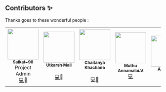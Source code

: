 ## Contributors ✨

Thanks goes to these wonderful people :

<!-- ALL-CONTRIBUTORS-LIST:START - Do not remove or modify this section -->
<!-- prettier-ignore-start -->
<!-- markdownlint-disable -->
<table>
  <tr>
      <td align="center"><a href="https://github.com/Saikat-98"><img src="https://avatars3.githubusercontent.com/u/30549072?s=460&u=316486bcae78051a608686c23c607e886858c8ab&v=4" width="100px;" alt=""/><br /><sub><b>Saikat-98 
</b></sub></a><br />Project Admin<br><a href="https://github.com/Saikat-98/World-Covid-Tracker/commits?author=Saikat-98" title="Code">💻</a>📆</td>
      <td align="center"><a href="https://github.com/chait04"><img src="https://avatars1.githubusercontent.com/u/59140343?s=460&u=af69775492673750f44772113e54346b27653b39&v=4" width="100px;" alt=""/><br /><sub><b>Utkarsh Mall
</b></sub></a><br /><br><a href="https://github.com/https://github.com/Saikat-98/World-Covid-Tracker/commits?author=Assertor1" title="Code">💻</a>📆</td>
      <td align="center"><a href="https://github.com/U-c0de"><img src="https://avatars3.githubusercontent.com/u/72260739?s=400&u=d3a3c8b828e87940d5a41723d19e074eac232bff&v=4" width="100px;" alt=""/><br /><sub><b>Chaitanya Khachane
</b></sub></a><br /><br><a href="https://github.com/https://github.com/Saikat-98/World-Covid-Tracker/commits?author=U-c0de" title="Code">💻</a>📆</td>   
<td align="center"><a href="https://github.com/muthuannamalai12"><img src="https://avatars0.githubusercontent.com/u/64524822?s=400&u=c1f8f317ca1eb1340f411b69b3b7c85446303ae5&v=4" width="100px;" alt=""/><br /><sub><b>Muthu Annamalai.V
</b></sub></a><br /><a href="https://github.com/https://github.com/Saikat-98/World-Covid-Tracker/commits?author=muthuannamalai12" title="Code">💻</a></td>  
 <td align="center"><a href="https://github.com/Amit366"><img src="https://avatars0.githubusercontent.com/u/60662775?s=460&v=4" width="100px;" alt=""/><br /><sub><b>Amit366 
</b></sub></a><br /><a href="https://github.com/https://github.com/Saikat-98/World-Covid-Tracker/commits?author=Amit366" title="Bug">🐛</a></td>
      <td align="center"><a href="https://github.com/musavveer"><img src="https://avatars1.githubusercontent.com/u/62888562?s=460&u=584c4b33d04caae5c200f29e19a26ffdcfe49393&v=4" width="100px;" alt=""/><br /><sub><b>Musavveer Rehaman 
</b></sub></a><br /><a href="https://github.com/https://github.com/Saikat-98/World-Covid-Tracker/commits?author=musavveer" title="Doc">📖</a></td> 
    <td align="center"><a href="https://github.com/akrish4"><img src="https://avatars1.githubusercontent.com/u/61831021?s=400&u=31f7ece09fb07c20b3b97673f448e762dc0946b0&v=4" width="100px;" alt=""/><br /><sub><b>Ananthakrishnan Nair RS
</b></sub></a><br /><a href="https://github.com/https://github.com/Saikat-98/World-Covid-Tracker/commits?author=akrish4" title="Doc">📖</a></td>   
     <td align="center"><a href="https://github.com/Sloth-Panda"><img src="https://avatars1.githubusercontent.com/u/70213384?s=460&u=e9943a17413e20376627fd81f618da46d8fdef8b&v=4" width="100px;" alt=""/><br /><sub><b>Sloth-Panda
</b></sub></a><br /><a href="https://github.com/https://github.com/Saikat-98/World-Covid-Tracker/commits?author=Sloth-Panda" title="Code">💻</a></td>
    
</tr>

    
